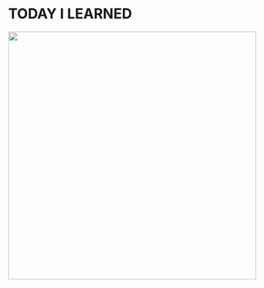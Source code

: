# TODAY I LEARNED


<!-- <img src ="https://user-images.githubusercontent.com/85288036/137918561-924b6147-c1cb-4345-ad73-82c625729f01.jpg"  width='600'/> -->

<img src = 'https://user-images.githubusercontent.com/85288036/137919789-1d702fe5-c819-4226-bb51-9d15ab014e12.jpg' align=center width='500'/>



